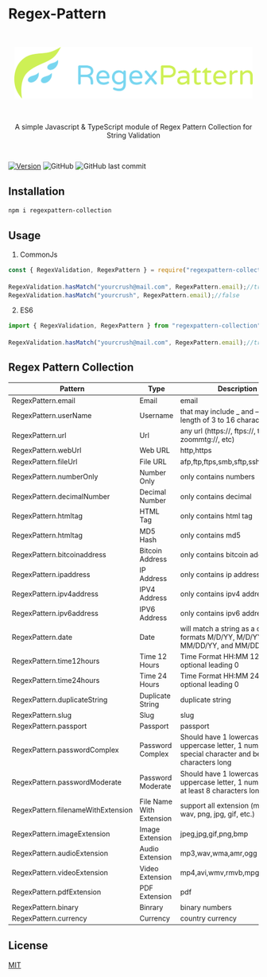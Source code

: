 # Regex-Pattern
<br>
<p align="center">
  <img width=480 src="docs/logo.png">
</p>
<br>
<p align="center">
  A simple Javascript & TypeScript module of Regex Pattern Collection for String Validation
</p>
<br>

[![Version](https://img.shields.io/npm/v/regexpattern-collection.svg?style=flat)](https://www.npmjs.com/package/regexpattern-collection)
<img alt="GitHub" src="https://img.shields.io/github/license/febryardiansyah/regex-pattern"> 
<img alt="GitHub last commit" src="https://img.shields.io/github/last-commit/febryardiansyah/regex-pattern">

## Installation
```bash
npm i regexpattern-collection
```

## Usage
1. CommonJs
```javascript
const { RegexValidation, RegexPattern } = require("regexpattern-collection").default;

RegexValidation.hasMatch("yourcrush@mail.com", RegexPattern.email);//true
RegexValidation.hasMatch("yourcrush", RegexPattern.email);//false
```

2. ES6
```typescript
import { RegexValidation, RegexPattern } from "regexpattern-collection"

RegexValidation.hasMatch("yourcrush@mail.com", RegexPattern.email);//true
```

## Regex Pattern Collection

| Pattern   |     Type      | Description   |
| --------  | -----------   | ------------  |
|RegexPattern.email | Email |      email    |
|RegexPattern.userName | Username |that may include _ and – having a length of 3 to 16 characters|
|RegexPattern.url | Url | any url (https://, ftps://, tg://, zoommtg://, etc) |
|RegexPattern.webUrl | Web URL | http,https |
|RegexPattern.fileUrl | File URL | afp,ftp,ftps,smb,sftp,ssh,dav,davs |
|RegexPattern.numberOnly | Number Only | only contains numbers|
|RegexPattern.decimalNumber | Decimal Number | only contains decimal |
|RegexPattern.htmltag | HTML Tag | only contains html tag |
|RegexPattern.htmltag | MD5 Hash | only contains md5 |
|RegexPattern.bitcoinaddress | Bitcoin Address | only contains bitcoin address |
|RegexPattern.ipaddress | IP Address | only contains ip address |
|RegexPattern.ipv4address | IPV4 Address | only contains ipv4 address |
|RegexPattern.ipv6address | IPV6 Address | only contains ipv6 address |
|RegexPattern.date | Date | will match a string as a date in the formats M/D/YY, M/D/YYY, MM/DD/YY, and MM/DD/YYYY |
|RegexPattern.time12hours | Time 12 Hours | Time Format HH:MM 12-hour, optional leading 0 |
|RegexPattern.time24hours | Time 24 Hours | Time Format HH:MM 24-hour, optional leading 0 |
|RegexPattern.duplicateString | Duplicate String | duplicate string |
|RegexPattern.slug | Slug | slug |
|RegexPattern.passport | Passport | passport |
|RegexPattern.passwordComplex | Password Complex | Should have 1 lowercase letter, 1 uppercase letter, 1 number, 1 special character and be at least 8 characters long|
|RegexPattern.passwordModerate | Password Moderate | Should have 1 lowercase letter, 1 uppercase letter, 1 number and be at least 8 characters long|
|RegexPattern.filenameWithExtension | File Name With Extension | support all extension (mp4, mp3, wav, png, jpg, gif, etc.) |
|RegexPattern.imageExtension | Image Extension | jpeg,jpg,gif,png,bmp |
|RegexPattern.audioExtension | Audio Extension | mp3,wav,wma,amr,ogg |
|RegexPattern.videoExtension | Video Extension | mp4,avi,wmv,rmvb,mpg,mpeg,3gp |
|RegexPattern.pdfExtension | PDF Extension | pdf |
|RegexPattern.binary | Binrary | binary numbers |
|RegexPattern.currency | Currency | country currency |

## License
[MIT](https://github.com/febryardiansyah/regex-pattern/blob/master/LICENSE)
